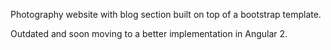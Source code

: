 Photography website with blog section built on top of a bootstrap template.

Outdated and soon moving to a better implementation in Angular 2.
